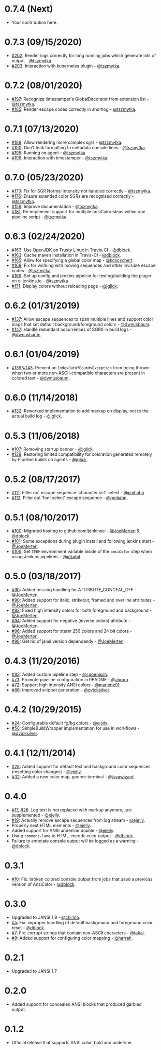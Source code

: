 0.7.4 (Next)
============

* Your contribution here.


0.7.3 (09/15/2020)
============

* [#202](https://github.com/jenkinsci/ansicolor-plugin/pull/202): Render logs correctly for long running jobs which generate lots of output - [@tszmytka](https://github.com/tszmytka).
* [#203](https://github.com/jenkinsci/ansicolor-plugin/pull/203): Interaction with kubernetes plugin - [@tszmytka](https://github.com/tszmytka).


0.7.2 (08/01/2020)
============

* [#197](https://github.com/jenkinsci/ansicolor-plugin/pull/197): Recognize timestamper's GlobalDecorator from extension list  - [@tszmytka](https://github.com/tszmytka).
* [#185](https://github.com/jenkinsci/ansicolor-plugin/pull/185): Render escape codes correctly in shortlog - [@tszmytka](https://github.com/tszmytka).


0.7.1 (07/13/2020)
============

* [#188](https://github.com/jenkinsci/ansicolor-plugin/pull/188): Allow rendering more complex sgrs - [@tszmytka](https://github.com/tszmytka).
* [#190](https://github.com/jenkinsci/ansicolor-plugin/pull/190): Don't leak formatting to metadata console lines - [@tszmytka](https://github.com/tszmytka).
* [#195](https://github.com/jenkinsci/ansicolor-plugin/pull/195): Running on agent - [@tszmytka](https://github.com/tszmytka).
* [#196](https://github.com/jenkinsci/ansicolor-plugin/pull/196): Interaction with timestamper - [@tszmytka](https://github.com/tszmytka).

0.7.0 (05/23/2020)
============

* [#173](https://github.com/jenkinsci/ansicolor-plugin/pull/173): Fix for SGR Normal intensity not handled correctly - [@tszmytka](https://github.com/tszmytka).
* [#176](https://github.com/jenkinsci/ansicolor-plugin/pull/176): Ensure extended color SGRs are recognized correctly - [@tszmytka](https://github.com/tszmytka).
* [#156](https://github.com/jenkinsci/ansicolor-plugin/pull/156): Improve documentation - [@tszmytka](https://github.com/tszmytka).
* [#181](https://github.com/jenkinsci/ansicolor-plugin/pull/181): Re-implement support for multiple ansiColor steps within one pipeline script - [@tszmytka](https://github.com/tszmytka).

0.6.3 (02/24/2020)
============

* [#163](https://github.com/jenkinsci/ansicolor-plugin/pull/163): Use OpenJDK on Trusty Linux in Travis-CI - [@dblock](https://github.com/dblock).
* [#163](https://github.com/jenkinsci/ansicolor-plugin/pull/163): Cache maven installation in Travis-CI - [@dblock](https://github.com/dblock).
* [#165](https://github.com/jenkinsci/ansicolor-plugin/pull/165): Allow for specifying a global color map - [@kcboschert](https://github.com/kcboschert).
* [#168](https://github.com/jenkinsci/ansicolor-plugin/pull/168): Fix for working with moving sequences and other invisible escape codes - [@tszmytka](https://github.com/tszmytka)
* [#169](https://github.com/jenkinsci/ansicolor-plugin/pull/169): Set up config and jenkins pipeline for testing/building the plugin on ci.jenkins.io - [@tszmytka](https://github.com/tszmytka)
* [#171](https://github.com/jenkinsci/ansicolor-plugin/pull/171): Display colors without reloading page - [@jglick](https://github.com/jglick).

0.6.2 (01/31/2019)
============

* [#137](https://github.com/jenkinsci/ansicolor-plugin/pull/137): Allow escape sequences to span multiple lines and support color maps that set default background/foreground colors - [@dwnusbaum](https://github.com/dwnusbaum).
* [#147](https://github.com/jenkinsci/ansicolor-plugin/pull/147): Handle redundant occurrences of SGR0 in build logs - [@dwnusbaum](https://github.com/dwnusbaum).

0.6.1 (01/04/2019)
============

* [#139](https://github.com/jenkinsci/ansicolor-plugin/issues/139)/[#143](https://github.com/jenkinsci/ansicolor-plugin/pull/143): Prevent an `IndexOutOfBoundsException` from being thrown when two or more non-ASCII-compatible characters are present in colored text - [@dwnusbaum](https://github.com/dwnusbaum).

0.6.0 (11/14/2018)
============

* [#132](https://github.com/jenkinsci/ansicolor-plugin/pull/132): Reworked implementation to add markup on display, not to the actual build log - [@jglick](https://github.com/jglick).

0.5.3 (11/06/2018)
============

* [#107](https://github.com/jenkinsci/ansicolor-plugin/pull/107): Removing startup banner - [@jglick](https://github.com/jglick).
* [#128](https://github.com/jenkinsci/ansicolor-plugin/pull/128): Restoring limited compatibility for coloration generated remotely by Pipeline builds on agents - [@jglick](https://github.com/jglick).

0.5.2 (08/17/2017)
============

* [#111](https://github.com/jenkinsci/ansicolor-plugin/pull/111): Filter out escape sequence 'character set' select - [@pmhahn](https://github.com/pmhahn).
* [#112](https://github.com/jenkinsci/ansicolor-plugin/pull/112): Filter out 'font select' escape sequence - [@pmhahn](https://github.com/pmhahn).

0.5.1 (08/10/2017)
==================

* [#100](https://github.com/jenkinsci/ansicolor-plugin/pull/100): Migrated hosting to github.com/jenkinsci - [@JoeMerten](https://github.com/JoeMerten) & [@dblock](https://github.com/dblock).
* [#101](https://github.com/jenkinsci/ansicolor-plugin/pull/101): Some exceptions during plugin install and following jenkins start - [@JoeMerten](https://github.com/JoeMerten).
* [#109](https://github.com/jenkinsci/ansicolor-plugin/pull/109): Set `TERM` environment variable inside of the `ansiColor` step when using Jenkins pipelines - [@mkobit](https://github.com/mkobit).

0.5.0  (03/18/2017)
===================

* [#90](https://github.com/jenkinsci/ansicolor-plugin/pull/90): Added missing handling for ATTRIBUTE_CONCEAL_OFF - [@JoeMerten](https://github.com/JoeMerten).
* [#90](https://github.com/jenkinsci/ansicolor-plugin/pull/90): Added support for italic, strikeout, framed and overline attributes - [@JoeMerten](https://github.com/JoeMerten).
* [#92](https://github.com/jenkinsci/ansicolor-plugin/pull/92): Fixed high intensity colors for both foreground and background - [@JoeMerten](https://github.com/JoeMerten).
* [#94](https://github.com/jenkinsci/ansicolor-plugin/pull/94): Added support for negative (inverse colors) attribute - [@JoeMerten](https://github.com/JoeMerten).
* [#96](https://github.com/jenkinsci/ansicolor-plugin/pull/96): Added support for xterm 256 colors and 24 bit colors - [@JoeMerten](https://github.com/JoeMerten).
* [#98](https://github.com/jenkinsci/ansicolor-plugin/pull/98): Get rid of jansi version dependendy - [@JoeMerten](https://github.com/JoeMerten).

0.4.3 (11/20/2016)
==================

* [#83](https://github.com/jenkinsci/ansicolor-plugin/pull/83): Added custom pipeline step - [@cpoenisch](https://github.com/cpoenisch).
* [#73](https://github.com/jenkinsci/ansicolor-plugin/pull/73): Promote pipeline configuration in README - [@abrom](https://github.com/abrom).
* [#72](https://github.com/jenkinsci/ansicolor-plugin/pull/72): Support high intensity ANSI colors - [@marlene01](https://github.com/marlene01).
* [#66](https://github.com/jenkinsci/ansicolor-plugin/pull/66): Improved snippet generation - [@qvicksilver](https://github.com/qvicksilver).

0.4.2 (10/29/2015)
==================

* [#24](https://github.com/jenkinsci/ansicolor-plugin/issues/24): Configurable default fg/bg colors - [@ejelly](https://github.com/ejelly).
* [#50](https://github.com/jenkinsci/ansicolor-plugin/issues/50): SimpleBuildWrapper implementation for use in workflows - [@qvicksilver](https://github.com/qvicksilver).

0.4.1 (12/11/2014)
==================

* [#28](https://github.com/jenkinsci/ansicolor-plugin/pull/28): Added support for default text and background color sequences (resetting color changes) - [@ejelly](https://github.com/ejelly).
* [#32](https://github.com/jenkinsci/ansicolor-plugin/pull/32): Added a new color map, gnome-terminal - [@javawizard](https://github.com/javawizard).

0.4.0
=====

* [#17](https://github.com/jenkinsci/ansicolor-plugin/issues/17), [#26](https://github.com/jenkinsci/ansicolor-plugin/pull/26): Log text is not replaced with markup anymore, just supplemented - [@ejelly](https://github.com/ejelly).
* [#19](https://github.com/jenkinsci/ansicolor-plugin/issues/19): Actually remove escape sequences from log stream - [@ejelly](https://github.com/ejelly).
* Properly nest HTML elements - [@ejelly](https://github.com/ejelly).
* Added support for ANSI underline double - [@ejelly](https://github.com/ejelly).
* Using `commons-lang` to HTML-encode color output - [@dblock](https://github.com/dblock).
* Failure to annotate console output will be logged as a warning - [@dblock](https://github.com/dblock).

0.3.1
=====

* [#10](https://github.com/jenkinsci/ansicolor-plugin/issues/10): Fix: broken colored console output from jobs that used a previous version of AnsiColor - [@dblock](https://github.com/dblock).

0.3.0
=====

* Upgraded to JANSI 1.9 - [@chirino](https://github.com/chirino).
* [#5](https://github.com/jenkinsci/ansicolor-plugin/issues/5): Fix: improper handling of default background and foreground color reset - [@dblock](https://github.com/dblock).
* [#7](https://github.com/jenkinsci/ansicolor-plugin/pull/7): Fix: corrupt strings that contain non-ASCII characters - [@takai](https://github.com/takai).
* [#9](https://github.com/jenkinsci/ansicolor-plugin/pull/9): Added support for configuring color mapping - [@harrah](https://github.com/harrah).

0.2.1
=====

* Upgraded to JANSI 1.7

0.2.0
=====

* Added support for concealed ANSI blocks that produced garbled output.

0.1.2
=====

* Official release that supports ANSI color, bold and underline.
